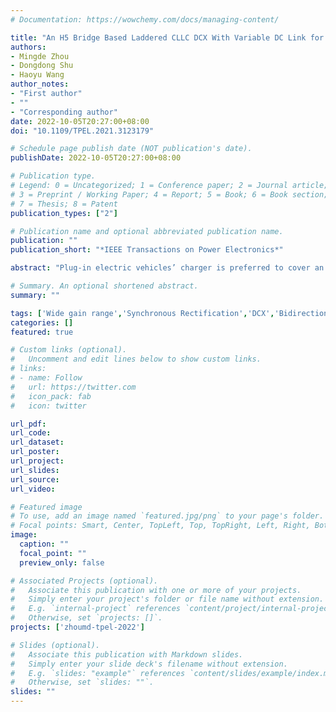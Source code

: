 ```yaml
---
# Documentation: https://wowchemy.com/docs/managing-content/

title: "An H5 Bridge Based Laddered CLLC DCX With Variable DC Link for PEV Charging Applications"
authors: 
- Mingde Zhou
- Dongdong Shu 
- Haoyu Wang
author_notes:
- "First author"
- ""
- "Corresponding author"
date: 2022-10-05T20:27:00+08:00
doi: "10.1109/TPEL.2021.3123179"

# Schedule page publish date (NOT publication's date).
publishDate: 2022-10-05T20:27:00+08:00

# Publication type.
# Legend: 0 = Uncategorized; 1 = Conference paper; 2 = Journal article;
# 3 = Preprint / Working Paper; 4 = Report; 5 = Book; 6 = Book section;
# 7 = Thesis; 8 = Patent
publication_types: ["2"]

# Publication name and optional abbreviated publication name.
publication: ""
publication_short: "*IEEE Transactions on Power Electronics*"

abstract: "Plug-in electric vehicles’ charger is preferred to cover an ultrawide battery voltage range with the vehicle-to-grid capability. Conventional bidirectional resonant dc–dc converters suffer from the contradiction among wide voltage gain range, squeezed dc-link voltage span, and narrow switching frequency band. To solve the issue, this article proposes a novel H5-bridge-based bidirectional CLLC converter. By configuring the switch pattern, the H5-bridge can form the modes of single half-bridge, dual half-bridge, half full-bridge, and dual full-bridge, respectively. Correspondingly, six gain curves can be derived. Combined with the variable dc-link framework, the converter constrains the switching frequency in the vicinity of the resonant frequency with optimal efficiency. The converter achieves an ultrawide battery voltage range with a squeezed dc-link span. A bidirectionally synchronous rectification method is proposed to improve the efficiency further. To verify the proposed concept, a 1-kW rated prototype with a 320–420 V dc link is built and tested. It validates the battery voltage 55–420 V for charging and 230–420 V for discharging. Zero-voltage turn- on and zero-current turn- off are achieved in the rectifying mosfet s. The prototype exhibits 98.04% peak efficiency and good overall efficiency performance."

# Summary. An optional shortened abstract.
summary: ""

tags: ['Wide gain range','Synchronous Rectification','DCX','Bidirectional','DC/DC','PEV Charging','V2G/G2V','H5 Bridge']
categories: []
featured: true

# Custom links (optional).
#   Uncomment and edit lines below to show custom links.
# links:
# - name: Follow
#   url: https://twitter.com
#   icon_pack: fab
#   icon: twitter

url_pdf:
url_code:
url_dataset:
url_poster:
url_project:
url_slides:
url_source:
url_video:

# Featured image
# To use, add an image named `featured.jpg/png` to your page's folder. 
# Focal points: Smart, Center, TopLeft, Top, TopRight, Left, Right, BottomLeft, Bottom, BottomRight.
image:
  caption: ""
  focal_point: ""
  preview_only: false

# Associated Projects (optional).
#   Associate this publication with one or more of your projects.
#   Simply enter your project's folder or file name without extension.
#   E.g. `internal-project` references `content/project/internal-project/index.md`.
#   Otherwise, set `projects: []`.
projects: ['zhoumd-tpel-2022']

# Slides (optional).
#   Associate this publication with Markdown slides.
#   Simply enter your slide deck's filename without extension.
#   E.g. `slides: "example"` references `content/slides/example/index.md`.
#   Otherwise, set `slides: ""`.
slides: ""
---
```

